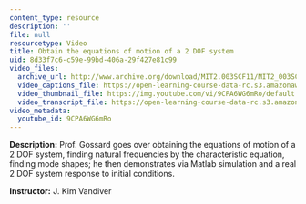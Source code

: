 ```yaml
---
content_type: resource
description: ''
file: null
resourcetype: Video
title: Obtain the equations of motion of a 2 DOF system
uid: 8d33f7c6-c59e-99bd-406a-29f427e81c99
video_files:
  archive_url: http://www.archive.org/download/MIT2.003SCF11/MIT2_003SCF11_lec22_300k.mp4
  video_captions_file: https://open-learning-course-data-rc.s3.amazonaws.com/2-003sc-engineering-dynamics-fall-2011/6241d5f0a90956d2af7260704ceffaf5_9CPA6WG6mRo.vtt
  video_thumbnail_file: https://img.youtube.com/vi/9CPA6WG6mRo/default.jpg
  video_transcript_file: https://open-learning-course-data-rc.s3.amazonaws.com/2-003sc-engineering-dynamics-fall-2011/2c5b25275e7a5d85beb048b022fac90c_9CPA6WG6mRo.pdf
video_metadata:
  youtube_id: 9CPA6WG6mRo
---
```


**Description:** Prof. Gossard goes over obtaining the equations of motion of a 2 DOF system, finding natural frequencies by the characteristic equation, finding mode shapes; he then demonstrates via Matlab simulation and a real 2 DOF system response to initial conditions.

**Instructor:** J. Kim Vandiver